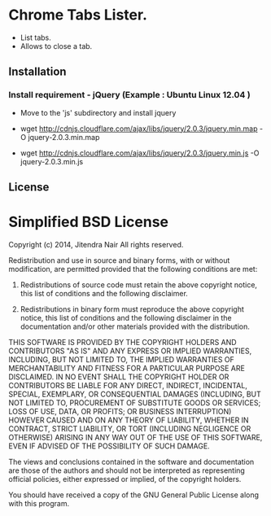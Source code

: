 # Chrome Tabs Lister.

- List tabs.
- Allows to close a tab.

## Installation

### 

### Install requirement -  jQuery (Example : Ubuntu Linux 12.04 )
* Move to the 'js' subdirectory and install jquery   
 
* wget http://cdnjs.cloudflare.com/ajax/libs/jquery/2.0.3/jquery.min.map -O jquery-2.0.3.min.map
* wget http://cdnjs.cloudflare.com/ajax/libs/jquery/2.0.3/jquery.min.js -O jquery-2.0.3.min.js

## License

Simplified BSD License
======================

Copyright (c) 2014, Jitendra Nair
All rights reserved.

Redistribution and use in source and binary forms, with or without modification, are permitted provided that the following conditions are met:

1. Redistributions of source code must retain the above copyright notice, this list of conditions and the following disclaimer.

2. Redistributions in binary form must reproduce the above copyright notice, this list of conditions and the following disclaimer in the documentation and/or other materials provided with the distribution.

THIS SOFTWARE IS PROVIDED BY THE COPYRIGHT HOLDERS AND CONTRIBUTORS "AS IS" AND ANY EXPRESS OR IMPLIED WARRANTIES, INCLUDING, BUT NOT LIMITED TO, THE IMPLIED WARRANTIES OF MERCHANTABILITY AND FITNESS FOR A PARTICULAR PURPOSE ARE DISCLAIMED. IN NO EVENT SHALL THE COPYRIGHT HOLDER OR CONTRIBUTORS BE LIABLE FOR ANY DIRECT, INDIRECT, INCIDENTAL, SPECIAL, EXEMPLARY, OR CONSEQUENTIAL DAMAGES (INCLUDING, BUT NOT LIMITED TO, PROCUREMENT OF SUBSTITUTE GOODS OR SERVICES; LOSS OF USE, DATA, OR PROFITS; OR BUSINESS INTERRUPTION) HOWEVER CAUSED AND ON ANY THEORY OF LIABILITY, WHETHER IN CONTRACT, STRICT LIABILITY, OR TORT (INCLUDING NEGLIGENCE OR OTHERWISE) ARISING IN ANY WAY OUT OF THE USE OF THIS SOFTWARE, EVEN IF ADVISED OF THE POSSIBILITY OF SUCH DAMAGE.

The views and conclusions contained in the software and documentation are those of the authors and should not be interpreted as representing official policies, either expressed or implied, of the copyright holders.

You should have received a copy of the GNU General Public License along with this program.


 

 
